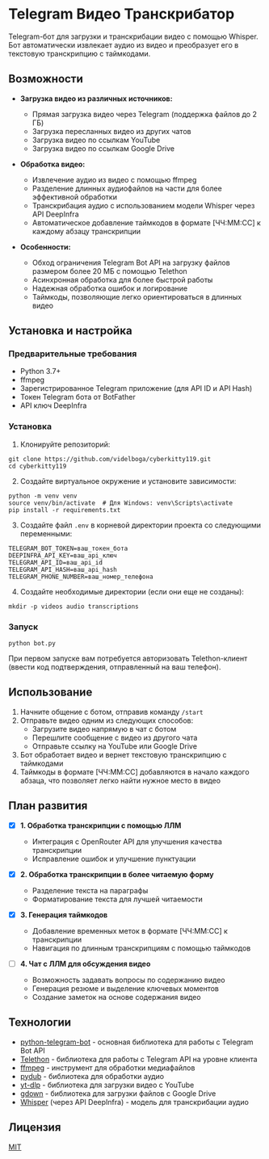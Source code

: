 # Telegram Видео Транскрибатор

Telegram-бот для загрузки и транскрибации видео с помощью Whisper. Бот автоматически извлекает аудио из видео и преобразует его в текстовую транскрипцию с таймкодами.

## Возможности

- **Загрузка видео из различных источников:**
  - Прямая загрузка видео через Telegram (поддержка файлов до 2 ГБ)
  - Загрузка пересланных видео из других чатов
  - Загрузка видео по ссылкам YouTube
  - Загрузка видео по ссылкам Google Drive

- **Обработка видео:**
  - Извлечение аудио из видео с помощью ffmpeg
  - Разделение длинных аудиофайлов на части для более эффективной обработки
  - Транскрибация аудио с использованием модели Whisper через API DeepInfra
  - Автоматическое добавление таймкодов в формате [ЧЧ:ММ:СС] к каждому абзацу транскрипции

- **Особенности:**
  - Обход ограничения Telegram Bot API на загрузку файлов размером более 20 МБ с помощью Telethon
  - Асинхронная обработка для более быстрой работы
  - Надежная обработка ошибок и логирование
  - Таймкоды, позволяющие легко ориентироваться в длинных видео

## Установка и настройка

### Предварительные требования

- Python 3.7+
- ffmpeg
- Зарегистрированное Telegram приложение (для API ID и API Hash)
- Токен Telegram бота от BotFather
- API ключ DeepInfra

### Установка

1. Клонируйте репозиторий:
```
git clone https://github.com/videlboga/cyberkitty119.git
cd cyberkitty119
```

2. Создайте виртуальное окружение и установите зависимости:
```
python -m venv venv
source venv/bin/activate  # Для Windows: venv\Scripts\activate
pip install -r requirements.txt
```

3. Создайте файл `.env` в корневой директории проекта со следующими переменными:
```
TELEGRAM_BOT_TOKEN=ваш_токен_бота
DEEPINFRA_API_KEY=ваш_api_ключ
TELEGRAM_API_ID=ваш_api_id
TELEGRAM_API_HASH=ваш_api_hash
TELEGRAM_PHONE_NUMBER=ваш_номер_телефона
```

4. Создайте необходимые директории (если они еще не созданы):
```
mkdir -p videos audio transcriptions
```

### Запуск

```
python bot.py
```

При первом запуске вам потребуется авторизовать Telethon-клиент (ввести код подтверждения, отправленный на ваш телефон).

## Использование

1. Начните общение с ботом, отправив команду `/start`
2. Отправьте видео одним из следующих способов:
   - Загрузите видео напрямую в чат с ботом
   - Перешлите сообщение с видео из другого чата
   - Отправьте ссылку на YouTube или Google Drive
3. Бот обработает видео и вернет текстовую транскрипцию с таймкодами
4. Таймкоды в формате [ЧЧ:ММ:СС] добавляются в начало каждого абзаца, что позволяет легко найти нужное место в видео

## План развития

- [x] **1. Обработка транскрипции с помощью ЛЛМ**
  - Интеграция с OpenRouter API для улучшения качества транскрипции
  - Исправление ошибок и улучшение пунктуации

- [x] **2. Обработка транскрипции в более читаемую форму**
  - Разделение текста на параграфы
  - Форматирование текста для лучшей читаемости

- [x] **3. Генерация таймкодов**
  - Добавление временных меток в формате [ЧЧ:ММ:СС] к транскрипции
  - Навигация по длинным транскрипциям с помощью таймкодов

- [ ] **4. Чат с ЛЛМ для обсуждения видео**
  - Возможность задавать вопросы по содержанию видео
  - Генерация резюме и выделение ключевых моментов
  - Создание заметок на основе содержания видео

## Технологии

- [python-telegram-bot](https://github.com/python-telegram-bot/python-telegram-bot) - основная библиотека для работы с Telegram Bot API
- [Telethon](https://github.com/LonamiWebs/Telethon) - библиотека для работы с Telegram API на уровне клиента
- [ffmpeg](https://ffmpeg.org/) - инструмент для обработки медиафайлов
- [pydub](https://github.com/jiaaro/pydub) - библиотека для обработки аудио
- [yt-dlp](https://github.com/yt-dlp/yt-dlp) - библиотека для загрузки видео с YouTube
- [gdown](https://github.com/wkentaro/gdown) - библиотека для загрузки файлов с Google Drive
- [Whisper](https://openai.com/research/whisper) (через API DeepInfra) - модель для транскрибации аудио

## Лицензия

[MIT](LICENSE) 